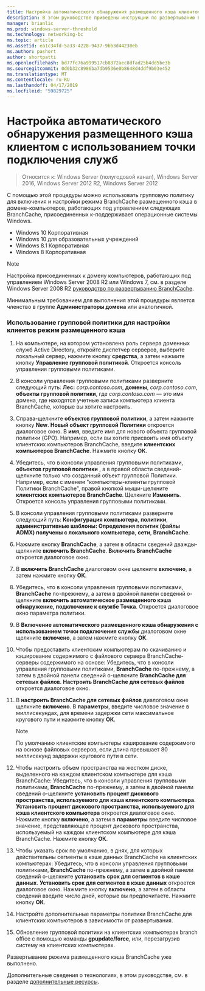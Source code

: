 ```yaml
---
title: Настройка автоматического обнаружения размещенного кэша клиентом с использованием точки подключения служб
description: В этом руководстве приведены инструкции по развертыванию BranchCache в режиме размещенного кэша на компьютерах под управлением Windows Server 2016 и Windows 10
manager: brianlic
ms.prod: windows-server-threshold
ms.technology: networking-bc
ms.topic: article
ms.assetid: ea1c34fd-5a33-4228-9437-9bb3d44230eb
ms.author: pashort
author: shortpatti
ms.openlocfilehash: bd77fc76a999517cb8372aec8dfad25b4dd5be3b
ms.sourcegitcommit: 0d0b32c8986ba7db9536e0b8648d4ddf9b03e452
ms.translationtype: MT
ms.contentlocale: ru-RU
ms.lasthandoff: 04/17/2019
ms.locfileid: "59829725"
---
```

#  <a name="configure-client-automatic-hosted-cache-discovery-by-service-connection-point"></a>Настройка автоматического обнаружения размещенного кэша клиентом с использованием точки подключения служб

>Относится к: Windows Server (полугодовой канал), Windows Server 2016, Windows Server 2012 R2, Windows Server 2012

С помощью этой процедуры можно использовать групповую политику для включения и настройки режима BranchCache размещенного кэша в домене\-компьютеров, работающих под управлением следующих BranchCache, присоединенных к\-поддерживает операционные системы Windows.

- Windows 10 Корпоративная
- Windows 10 для образовательных учреждений
- Windows 8.1 Корпоративная
- Windows 8 Корпоративная

> [!NOTE]  
> Настройка присоединенных к домену компьютеров, работающих под управлением Windows Server 2008 R2 или Windows 7, см. в разделе Windows Server 2008 R2 [руководство по развертыванию BranchCache](https://technet.microsoft.com/library/ee649232.aspx).

Минимальным требованием для выполнения этой процедуры является членство в группе **Администраторы домена** или аналогичной.

### <a name="to-use-group-policy-to-configure-clients-for-hosted-cache-mode"></a>Использование групповой политики для настройки клиентов режим размещенного кэша

1. На компьютере, на котором установлена роль сервера доменных служб Active Directory, откройте диспетчер серверов, выберите локальный сервер, нажмите кнопку **средства**, а затем нажмите кнопку **Управление групповой политикой**. Откроется консоль управления групповыми политиками.

2. В консоли управления групповыми политиками разверните следующий путь: **Лес:** *corp.contoso.com*, **домены**, *corp.contoso.com*, **объекты групповой политики**, где *corp.contoso.com* — это имя домена, где находятся учетные записи компьютера клиента BranchCache, которые вы хотите настроить.

3. Справа\-щелкните **объектов групповой политики**, а затем нажмите кнопку **New**. **Новый объект групповой Политики** откроется диалоговое окно. В **имя**, введите имя для нового объекта групповой политики \(GPO\). Например, если вы хотите присвоить имя объекту клиентских компьютеров BranchCache, введите **клиентских компьютеров BranchCache**. Нажмите кнопку **ОК**.

4. Убедитесь, что в консоли управления групповыми политиками, **объектов групповой политики** , а в правой области сведений\-щелкните только что созданный объект групповой Политики. Например, если с именем "компьютеры-клиенты групповой Политики BranchCache", правой кнопкой мыши\-щелкните **клиентских компьютеров BranchCache**. Щелкните **Изменить**. Откроется консоль управления групповыми политиками.

5. В консоли управления групповыми политиками разверните следующий путь: **Конфигурация компьютера**, **политики**, **административные шаблоны: Определения политик \(файлы ADMX\) получены с локального компьютера**, **сети**, **BranchCache**.

6. Нажмите кнопку **BranchCache**, а затем в области сведений дважды\-щелкните **включить BranchCache**. **Включить BranchCache** откроется диалоговое окно.
  
7.  В **включить BranchCache** диалоговом окне щелкните **включено**, а затем нажмите кнопку **ОК**.

8. Убедитесь, что в консоли управления групповыми политиками, **BranchCache** по-прежнему, а затем в двойной панели сведений о\-щелкните **включить автоматическое размещенного кэша обнаружение, подключение к службе Точка**. Откроется диалоговое окно параметра политики.

9. В **Включение автоматического размещенного кэша обнаружения с использованием точки подключения службы** диалоговом окне щелкните **включено**, а затем нажмите кнопку **ОК**.

10. Чтобы предоставить клиентским компьютерам по скачиванию и кэширование содержимого с файлового сервера BranchCache\-серверы содержимого на основе: Убедитесь, что в консоли управления групповыми политиками, **BranchCache** по-прежнему, а затем в двойной панели сведений о\-щелкните **BranchCache для сетевых файлов**. **Настроить BranchCache для сетевых файлов** откроется диалоговое окно. 
11. В **настроить BranchCache для сетевых файлов** диалоговом окне щелкните **включено**. В **параметры**, введите числовое значение в миллисекундах, для времени задержки сети максимальное кругового пути и нажмите кнопку **ОК**.
  
    > [!NOTE]
    > По умолчанию клиентские компьютеры кэширование содержимого на основе файловых серверов, если длина превышает 80 миллисекунд задержки кругового пути в сети.
  
12. Чтобы настроить объем пространства на жестком диске, выделенного на каждом клиентском компьютере для кэша BranchCache: Убедитесь, что в консоли управления групповыми политиками, **BranchCache** по-прежнему, а затем в двойной панели сведений о\-щелкните **установить процент дискового пространства, используемого для кэша клиентского компьютера**. **Установить процент дискового пространства, используемого для кэша клиентского компьютера** откроется диалоговое окно. Нажмите кнопку **включено**, а затем в **параметры** введите числовое значение, представляющее процент дискового пространства, используемый на каждом клиентском компьютере для кэша BranchCache. Нажмите кнопку **ОК**.

13. Чтобы указать срок по умолчанию, в днях, для которых действительны сегменты в кэше данных BranchCache на клиентских компьютерах: Убедитесь, что в консоли управления групповыми политиками, **BranchCache** по-прежнему, а затем в двойной панели сведений о\-щелкните **установить срок для сегментов в кэше данных**. **Установить срок для сегментов в кэше данных** откроется диалоговое окно. Нажмите кнопку **включено**, а затем в области сведений введите число дней, которые вы предпочитаете. Нажмите кнопку **ОК**.

14. Настройте дополнительные параметры политики BranchCache для клиентских компьютеров в зависимости от развертывания.

15. Обновление групповой политики на клиентских компьютерах branch office с помощью команды **gpupdate/force**, или, перезагрузив систему на клиентских компьютерах.

Развертывание режима размещенного кэша BranchCache уже выполнено.

Дополнительные сведения о технологиях, в этом руководстве, см. в разделе [дополнительные ресурсы](11-Bc-Hcm-additional-resources.md).